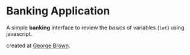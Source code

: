 # Banking Application

A simple **banking** interface to review the *basics* of variables (`let`) using javascript.

created at [George Brown](http://georgebrown.ca).
